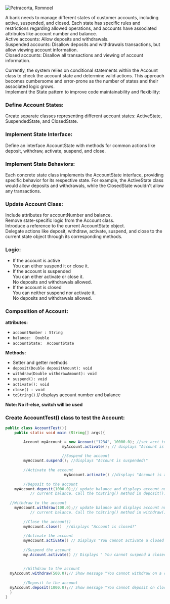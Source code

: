 
![Petracorta, Romnoel](https://github.com/user-attachments/assets/bb8cb3ab-fd7d-4a87-91ee-37c6d45bd4b8)

A bank needs to manage different states of customer accounts, including active, suspended, and closed. Each state has specific rules and restrictions regarding allowed operations, and accounts have associated attributes like account number and balance.  
Active accounts: Allow deposits and withdrawals.  
Suspended accounts: Disallow deposits and withdrawals transactions, but allow viewing account information.  
Closed accounts: Disallow all transactions and viewing of account information.

Currently, the system relies on conditional statements within the Account class to check the account state and determine valid actions. This approach becomes cumbersome and error-prone as the number of states and their associated logic grows.  
Implement the State pattern to improve code maintainability and flexibility:

### Define Account States:
Create separate classes representing different account states: ActiveState, SuspendedState, and ClosedState.

### Implement State Interface:
Define an interface AccountState with methods for common actions like deposit, withdraw, activate, suspend, and close.

### Implement State Behaviors:
Each concrete state class implements the AccountState interface, providing specific behavior for its respective state. For example, the ActiveState class would allow deposits and withdrawals, while the ClosedState wouldn't allow any transactions.

### Update Account Class:
Include attributes for accountNumber and balance.  
Remove state-specific logic from the Account class.  
Introduce a reference to the current AccountState object.  
Delegate actions like deposit, withdraw, activate, suspend, and close to the current state object through its corresponding methods.

### Logic:

- If the account is active  
  You can either suspend it or close it.  
- If the account is suspended  
  You can either activate or close it.  
  No deposits and withdrawals allowed.  
- If the account is closed  
  You can neither suspend nor activate it.  
  No deposits and withdrawals allowed.  

### Composition of Account:
**attributes:**
- `accountNumber : String`
- `balance:  Double`
- `accountState:  AccountState`

**Methods:**
- Setter and getter methods  
- `deposit(Double depositAmount): void`  
- `withdraw(Double withdrawAmount): void`  
- `suspend(): void`  
- `activate(): void`  
- `close() : void`  
- `toString()`   // displays account number and balance

**Note:  No if-else, switch will be used**

### Create AccountTest() class to test the Account:

```java
public class AccountTest(){
	public static void main (String[] args){

  		Account myAccount = new Account("1234", 10000.0); //set acct to active state
                         myAccount.activate(); // displays "Account is already activated!"
  
                         //Suspend the account
  		myAccount.suspend(); //displays "Account is suspended!"
  
  		//Activate the account
                          myAccount.activate() //displays "Account is activated!"
  		
  		//Deposit to the account
  	myAccount.deposit(1000.0);// update balance and displays account number and
           // current balance. Call the toString() method in deposit().    	                                
  
  //Withdraw to the account
  	myAccount.withdraw(100.0);// update balance and displays account number and
           // current balance. Call the toString() method in withdraw().    	                                
  
  		//Close the account()
  		myAccount.close()  //displays "Account is closed!"
  
  		//Activate the account
  		myAccount.activate() // Displays "You cannot activate a closed account!"	
  
  		//Suspend the account
  		my.Account.activate() // Displays " You cannot suspend a closed account!"
  
  
  		//Withdraw to the account
  myAccount.withdraw(500.0);// Show message "You cannot withdraw on a closed account!". Call the toString() to show current balance and account number.
  
  		//Deposit to the account
  myAccount.deposit(1000.0);// Show message "You cannot deposit on closed account!". Call the toString() to show current balance and account number.
  }
}
